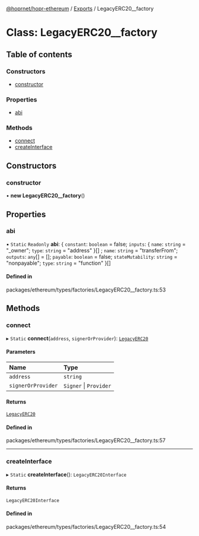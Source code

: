 [@hoprnet/hopr-ethereum](../README.md) / [Exports](../modules.md) / LegacyERC20\_\_factory

# Class: LegacyERC20\_\_factory

## Table of contents

### Constructors

- [constructor](LegacyERC20__factory.md#constructor)

### Properties

- [abi](LegacyERC20__factory.md#abi)

### Methods

- [connect](LegacyERC20__factory.md#connect)
- [createInterface](LegacyERC20__factory.md#createinterface)

## Constructors

### constructor

• **new LegacyERC20__factory**()

## Properties

### abi

▪ `Static` `Readonly` **abi**: { `constant`: `boolean` = false; `inputs`: { `name`: `string` = "\_owner"; `type`: `string` = "address" }[] ; `name`: `string` = "transferFrom"; `outputs`: `any`[] = []; `payable`: `boolean` = false; `stateMutability`: `string` = "nonpayable"; `type`: `string` = "function" }[]

#### Defined in

packages/ethereum/types/factories/LegacyERC20__factory.ts:53

## Methods

### connect

▸ `Static` **connect**(`address`, `signerOrProvider`): [`LegacyERC20`](LegacyERC20.md)

#### Parameters

| Name | Type |
| :------ | :------ |
| `address` | `string` |
| `signerOrProvider` | `Signer` \| `Provider` |

#### Returns

[`LegacyERC20`](LegacyERC20.md)

#### Defined in

packages/ethereum/types/factories/LegacyERC20__factory.ts:57

___

### createInterface

▸ `Static` **createInterface**(): `LegacyERC20Interface`

#### Returns

`LegacyERC20Interface`

#### Defined in

packages/ethereum/types/factories/LegacyERC20__factory.ts:54
